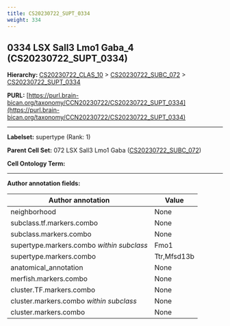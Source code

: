 ```yaml
---
title: CS20230722_SUPT_0334
weight: 334
---
```

## 0334 LSX Sall3 Lmo1 Gaba_4 (CS20230722_SUPT_0334)
<b>Hierarchy: </b>
[CS20230722_CLAS_10](../CS20230722_CLAS_10) >
[CS20230722_SUBC_072](../CS20230722_SUBC_072) >
[CS20230722_SUPT_0334](../CS20230722_SUPT_0334)

**PURL:** [https://purl.brain-bican.org/taxonomy/CCN20230722/CS20230722_SUPT_0334](https://purl.brain-bican.org/taxonomy/CCN20230722/CS20230722_SUPT_0334)

---


**Labelset:** supertype (Rank: 1)

**Parent Cell Set:** 072 LSX Sall3 Lmo1 Gaba ([CS20230722_SUBC_072](../CS20230722_SUBC_072))



**Cell Ontology Term:** 

[MARKER GENES.]: #


---

[TRANSFERRED ANNOTATIONS.]: #


[AUTHOR ANNOTATION FIELDS.]: #


**Author annotation fields:**

| Author annotation | Value |
|-------------------|-------|
|neighborhood|None|
|subclass.tf.markers.combo|None|
|subclass.markers.combo|None|
|supertype.markers.combo _within subclass_|Fmo1|
|supertype.markers.combo|Ttr,Mfsd13b|
|anatomical_annotation|None|
|merfish.markers.combo|None|
|cluster.TF.markers.combo|None|
|cluster.markers.combo _within subclass_|None|
|cluster.markers.combo|None|
